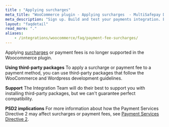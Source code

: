 ```yaml
---
title : "Applying surcharges"
meta_title: "WooCommerce plugin - Applying surcharges  - MultiSafepay Docs"
meta_description: "Sign up. Build and test your payments integration. Explore our products and services. Use our API Reference, SDKs, and wrappers. Get support."
layout: "faqdetail"
read_more: "."
aliases: 
    - /integrations/woocommerce/faq/payment-fee-surcharges/
---
```


Applying [surcharges](/security-and-legal/payment-regulations/about-surcharges/) or payment fees is no longer supported in the Woocommerce plugin.

**Using third-party packages**
To apply a surcharge or payment fee to a payment method, you can use third-party packages that follow the WooCommerce and Wordpress development guidelines.

**Support**
The Integration Team will do their best to support you with installing third-party packages, but we can't guarantee perfect compatibility.

**PSD2 implications**
For more information about how the Payment Services Directive 2 may affect surcharges or payment fees, see [Payment Services Directive 2](/security-and-legal/payment-regulations/about-payment-service-directive-2).
